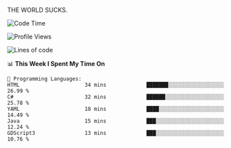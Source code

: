THE WORLD SUCKS.

<!--START_SECTION:waka-->
![Code Time](http://img.shields.io/badge/Code%20Time-453%20hrs%2010%20mins-blue)

![Profile Views](http://img.shields.io/badge/Profile%20Views-0-blue)

![Lines of code](https://img.shields.io/badge/From%20Hello%20World%20I%27ve%20Written-2.1%20million%20lines%20of%20code-blue)

📊 **This Week I Spent My Time On** 

```text
💬 Programming Languages: 
HTML                     34 mins             ███████░░░░░░░░░░░░░░░░░░   26.99 % 
C#                       32 mins             ██████░░░░░░░░░░░░░░░░░░░   25.78 % 
YAML                     18 mins             ████░░░░░░░░░░░░░░░░░░░░░   14.49 % 
Java                     15 mins             ███░░░░░░░░░░░░░░░░░░░░░░   12.24 % 
GDScript3                13 mins             ███░░░░░░░░░░░░░░░░░░░░░░   10.76 % 
```


<!--END_SECTION:waka-->
